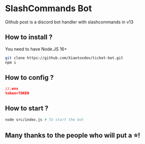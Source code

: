 # SlashCommands Bot

Github post is a discord bot handler with slashcommands in v13

## How to install ?

You need to have Node.JS 16+
``````bash
git clone https://github.com/Xiaotoxdev/ticket-bot.git
npm i
``````

## How to config ?

```json
//.env
token=TOKEN
```

## How to start ?
```bash
node src/index.js # To start the bot
```

## Many thanks to the people who will put a ⭐!
